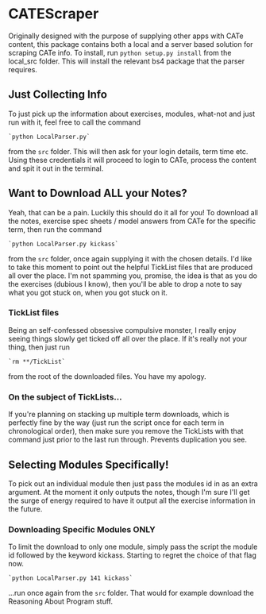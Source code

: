 CATEScraper
===========

Originally designed with the purpose of supplying other apps with CATe
content, this package contains both a local and a server based solution
for scraping CATe info.
To install, run ` python setup.py install ` from the local_src folder.
This will install the relevant bs4 package that the parser requires.

## Just Collecting Info
To just pick up the information about exercises, modules, what-not and
just run with it, feel free to call the command

    `python LocalParser.py`

from the `src` folder. This will then ask for your login details, term
time etc. Using these credentials it will proceed to login to CATe,
process the content and spit it out in the terminal.

## Want to Download ALL your Notes?
Yeah, that can be a pain. Luckily this should do it all for you! To
download all the notes, exercise spec sheets / model answers from CATe
for the specific term, then run the command

    `python LocalParser.py kickass`

from the `src` folder, once again supplying it with the chosen details.
I'd like to take this moment to point out the helpful TickList files
that are produced all over the place. I'm not spamming you, promise, the
idea is that as you do the exercises (dubious I know), then you'll be
able to drop a note to say what you got stuck on, when you got stuck on
it.

### TickList files
Being an self-confessed obsessive compulsive monster, I really enjoy
seeing things slowly get ticked off all over the place. 
If it's really not your thing, then just run

    `rm **/TickList`

from the root of the downloaded files. You have my apology.

### On the subject of TickLists...
If you're planning on stacking up multiple term downloads, which is
perfectly fine by the way (just run the script once for each term in
chronological order), then make sure you remove the TickLists with that
command just prior to the last run through. Prevents duplication you
see. 

## Selecting Modules Specifically!
To pick out an individual module then just pass the modules id in as an
extra argument. At the moment it only outputs the notes, though I'm sure
I'll get the surge of energy required to have it output all the exercise
information in the future.

### Downloading Specific Modules ONLY
To limit the download to only one module, simply pass the script the
module id followed by the keyword kickass. Starting to regret the choice
of that flag now.

    `python LocalParser.py 141 kickass`

...run once again from the `src` folder. That would for example download
the Reasoning About Program stuff.

